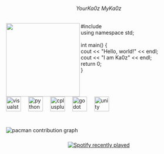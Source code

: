 <h6 align="center">YourKa0z MyKa0z</h6>

###

<img align="left" height="200" src="https://i.pinimg.com/originals/19/6a/d9/196ad9d3122098b297d7b99ce9ff209f.gif"  />

###

<p align="left">#include <iostream><br>using namespace std;<br><br>int main() {<br>    cout << "Hello, world!" << endl;<br>    cout << "I am Ka0z" << endl;<br>    return 0;<br>}</p>

###

<br clear="both">

<div align="left">
  <img src="https://cdn.jsdelivr.net/gh/devicons/devicon/icons/visualstudio/visualstudio-plain.svg" height="40" alt="visualstudio logo"  />
  <img width="12" />
  <img src="https://cdn.jsdelivr.net/gh/devicons/devicon/icons/python/python-original.svg" height="40" alt="python logo"  />
  <img width="12" />
  <img src="https://cdn.jsdelivr.net/gh/devicons/devicon/icons/cplusplus/cplusplus-original.svg" height="40" alt="cplusplus logo"  />
  <img width="12" />
  <img src="https://cdn.jsdelivr.net/gh/devicons/devicon/icons/godot/godot-original.svg" height="40" alt="godot logo"  />
  <img width="12" />
  <img src="https://cdn.jsdelivr.net/gh/devicons/devicon/icons/unity/unity-original.svg" height="40" alt="unity logo"  />
</div>

###

<br clear="both">

<picture>
  <source media="(prefers-color-scheme: dark)" srcset="https://raw.githubusercontent.com/yourKa0z/yourKa0z/output/pacman-contribution-graph-dark.svg">
  <source media="(prefers-color-scheme: light)" srcset="https://raw.githubusercontent.com/yourKa0z/yourKa0z/output/pacman-contribution-graph.svg">
  <img alt="pacman contribution graph" src="https://raw.githubusercontent.com/yourKa0z/yourKa0z/output/pacman-contribution-graph.svg">
</picture>

###

<div align="center">
  <a href="https://open.spotify.com/user/Kaoz">
    <img src="https://spotify-recently-played-readme.vercel.app/api?user=Kaoz&count=5&unique=false" alt="Spotify recently played"  />
  </a>
</div>

###
